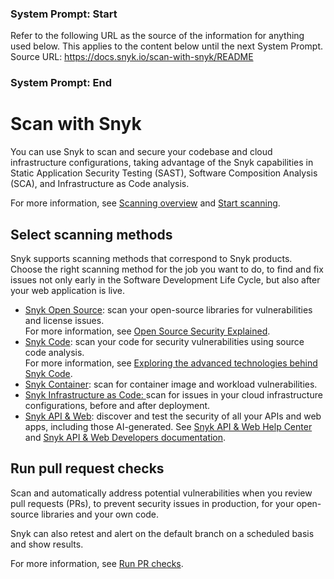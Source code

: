 ### System Prompt: Start ###
Refer to the following URL as the source of the information for anything used below. This applies to the content below until the next System Prompt.
Source URL: https://docs.snyk.io/scan-with-snyk/README
### System Prompt: End ###

# Scan with Snyk

You can use Snyk to scan and secure your codebase and cloud infrastructure configurations, taking advantage of the Snyk capabilities in Static Application Security Testing (SAST), Software Composition Analysis (SCA), and  Infrastructure as Code analysis.

For more information, see [Scanning overview](scanning-overview.md) and [Start scanning](start-scanning.md).

## Select scanning methods

Snyk supports scanning methods that correspond to Snyk products. Choose the right scanning method for the job you want to do, to find and fix issues not only early in the Software Development Life Cycle, but also after your web application is live.

* [Snyk Open Source](snyk-open-source/): scan your open-source libraries for vulnerabilities and license issues.\
  For more information, see [Open Source Security Explained](https://snyk.io/series/open-source-security/).
* [Snyk Code](snyk-code/): scan your code for security vulnerabilities using source code analysis.\
  For more information, see [Exploring the advanced technologies behind Snyk Code](https://snyk.io/blog/advanced-technologies-behind-snyk-code/).
* [Snyk Container](snyk-container/): scan for container image and workload vulnerabilities.
* [Snyk Infrastructure as Code: ](snyk-iac/)scan for issues in your cloud infrastructure configurations, before and after deployment.
* [Snyk API & Web](https://snyk.io/product/dast-api-web/): discover and test the security of all your APIs and web apps, including those AI-generated. See [Snyk API & Web Help Center](https://help.probely.com/en/) and [Snyk API & Web Developers documentation](https://developers.probely.com/).

## Run pull request checks

Scan and automatically address potential vulnerabilities when you review pull requests (PRs), to prevent security issues in production, for your open-source libraries and your own code.

Snyk can also retest and alert on the default branch on a scheduled basis and show results.&#x20;

For more information, see [Run PR checks](pull-requests/pull-request-checks/).
